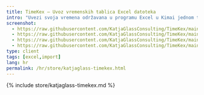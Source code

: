 ```yaml
---
title: TimeKex – Uvoz vremenskih tablica Excel datoteka
intro: "Uvezi svoja vremena održavana u programu Excel u Kimai jednom tjedno. Dostupan je i izravan uvoz kupaca/projekata/aktivnosti iz Excela."
screenshot: 
  - https://raw.githubusercontent.com/KatjaGlassConsulting/TimeKex/main/docs/img/timesheet_to_kimai_01.gif
  - https://raw.githubusercontent.com/KatjaGlassConsulting/TimeKex/main/docs/img/layout_week_display.png
  - https://raw.githubusercontent.com/KatjaGlassConsulting/TimeKex/main/docs/img/example_admin_create_02.png
  - https://raw.githubusercontent.com/KatjaGlassConsulting/TimeKex/main/docs/img/layout_week_display_issues.png
type: client
tags: [excel,import]
lang: hr
permalink: /hr/store/katjaglass-timekex.html
---
```


{% include store/katjaglass-timekex.md %}
